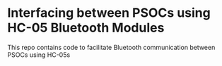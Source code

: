 # Interfacing between PSOCs using HC-05 Bluetooth Modules

This repo contains code to facilitate Bluetooth communication between PSOCs using HC-05s
